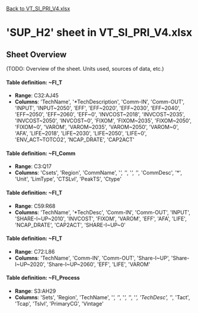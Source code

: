 [Back to VT_SI_PRI_V4.xlsx](README.md)

# 'SUP_H2' sheet in VT_SI_PRI_V4.xlsx

## Sheet Overview

(TODO: Overview of the sheet. Units used, sources of data, etc.)

#### Table definition: ~FI_T
- **Range**: C32:AJ45
- **Columns**: 'TechName', '*TechDescription', 'Comm-IN', 'Comm-OUT', 'INPUT', 'INPUT\~2050', 'EFF', 'EFF\~2020', 'EFF\~2030', 'EFF\~2040', 'EFF\~2050', 'EFF\~2060', 'EFF\~0', 'INVCOST\~2018', 'INVCOST\~2035', 'INVCOST\~2050', 'INVCOST\~0', 'FIXOM', 'FIXOM\~2035', 'FIXOM\~2050', 'FIXOM\~0', 'VAROM', 'VAROM\~2035', 'VAROM\~2050', 'VAROM\~0', 'AFA', 'LIFE\~2018', 'LIFE\~2030', 'LIFE\~2050', 'LIFE\~0', 'ENV_ACT\~TOTCO2', 'NCAP_DRATE', 'CAP2ACT'

#### Table definition: ~FI_Comm
- **Range**: C3:Q17
- **Columns**: 'Csets', 'Region', 'CommName', '*', '*', '*', '*', 'CommDesc', '*', 'Unit', 'LimType', 'CTSLvl', 'PeakTS', 'Ctype'

#### Table definition: ~FI_T
- **Range**: C59:R68
- **Columns**: 'TechName', '*TechDesc', 'Comm-IN', 'Comm-OUT', 'INPUT', 'SHARE-I\~UP\~2010', 'INVCOST', 'FIXOM', 'VAROM', 'EFF', 'AFA', 'LIFE', 'NCAP_DRATE', 'CAP2ACT', 'SHARE-I\~UP\~0'

#### Table definition: ~FI_T
- **Range**: C72:L86
- **Columns**: 'TechName', 'Comm-IN', 'Comm-OUT', 'Share-I\~UP', 'Share-I\~UP\~2020', 'Share-I\~UP\~2060', 'EFF', 'LIFE', 'VAROM'

#### Table definition: ~FI_Process
- **Range**: S3:AH29
- **Columns**: 'Sets', 'Region', 'TechName', '*', '*', '*', '*', '*', 'TechDesc', '*', 'Tact', 'Tcap', 'Tslvl', 'PrimaryCG', 'Vintage'

